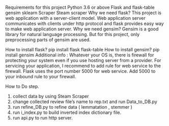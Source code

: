 Requirements for this project
  Python 3.6 or above
  Flask and flask-table
  gensim
  sklearn
  Scraper
  Steam scraper 
Why we need flask?
  This project is web application with a server-client model. Web application server communicates with clients under http protocol and flask provides easy way to make web application server.
Why we need gensim?
  Gensim is a good library for natural language processing. But for this project, only preprocessing parts of gensim are used.

How to install flask?
  pip install flask flask-table
How to install gensim?
  pip install gensim
Additional info :
  Whatever your OS is, there is firewall for protecting your system even if you use hosting server from a provider. For servicing your application, I recommend to add rule for web service to the firewall. Flask uses the port number 5000 for web service. Add 5000 to your inbound rule to your firewall.

How to Do step.
  1. collect data by using Steam Scraper
  2. change collected review file’s name to rep.txt and run Data_to_DB.py
  3. run refine_DB.py to refine data ( lemmatation , stemmer )
  4. run i_index.py to build inverted index dictionary file.
  5. run api.py to run http server.
